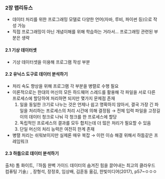 ### 2장 맵리듀스
 + 데이터 처리를 위한 프로그래밍 모델로 다양한 언어(자바, 루비, 파이썬 등)으로 작성 가능
 + 직접 프로그래밍이 아닌 개념이해를 위해 학습하는 거라서... 프로그래밍 관련된 부분은 생략
 
#### 2.1 기상 데이터셋
+ 기상 데이터셋을 이용해 프로그램 작성 부분

#### 2.2 유닉스 도구로 데이터 분석하기
+ 처리 속도 향상을 위해 프로그램 각 부분을 병렬로 수행 필요
+ 이론적으로는 한대의 머신의 모든 하드웨어 스레드를 활용해 각 파일을 서로 다른 프로세스에 할당하여 처리하면 되지만 몇가지 문제점 존재
  1. 일을 동일한 크기로 나누는 것은 언제나 쉽고 명확하지 않아서, 결국 가장 긴 파일을 처리하는 프로세스의 처리 시간에 의해 결정됨
   → 전체 입력 파일을 고정길이의 데이터 청크로 나눠 각 청크를 한 프로세스에 할당
  2. 독립적인 프로세스의 결과를 모두 합치는데 더 많은 처리가 필요할 수 있음
  3. 단일 머신의 처리 능력은 여전히 한계 존재
+ 병렬 처리는 쉬워보이지만 실제론 매우 복잡 → 이런 이슈 해결 위해서 하둡같은 프레임워크 

#### 2.3 하둡으로 데이터 분석하기



출처) 톰 화이트,『하둡 완벽 가이드 데이터의 숨겨진 힘을 끌어내는 최고의 클라우드 컴퓨팅 기술』, 장형석, 장정호, 임상배, 김훈동 옮김, 한빛미디어(2017), p57~ㅇㅇㅇ
